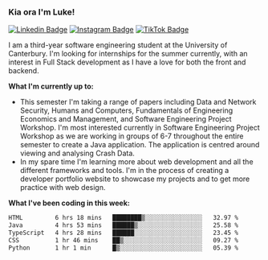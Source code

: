 ### Kia ora I'm Luke!

[![Linkedin Badge](https://img.shields.io/badge/-LinkedIn-0e76a8?style=flat-square&logo=Linkedin&logoColor=white)](https://www.linkedin.com/in/luke-stynes/)
[![Instagram Badge](https://img.shields.io/badge/-Instagram-e4405f?style=flat-square&logo=Instagram&logoColor=white)](https://www.instagram.com/luke.stynes/)
[![TikTok Badge](https://img.shields.io/badge/TikTok-Follow-blue)](https://www.tiktok.com/@luke_stynes)

I am a third-year software engineering student at the University of Canterbury. I'm looking for internships for the summer currently, with an interest in Full Stack development as I have a love for both the front and backend.

**What I'm currently up to:**
- This semester I'm taking a range of papers including Data and Network Security, Humans and Computers, Fundamentals of Engineering Economics and Management, and Software Engineering Project Workshop. I'm most interested currently in Software Engineering Project Workshop as we are working in groups of 6-7 throughout the entire semester to create a Java application. The application is centred around viewing and analysing Crash Data.
- In my spare time I'm learning more about web development and all the different frameworks and tools. I'm in the process of creating a developer portfolio website to showcase my projects and to get more practice with web design.


**What I've been coding in this week:**
<!--START_SECTION:waka-->

```txt
HTML         6 hrs 18 mins   ████████▒░░░░░░░░░░░░░░░░   32.97 %
Java         4 hrs 53 mins   ██████▒░░░░░░░░░░░░░░░░░░   25.58 %
TypeScript   4 hrs 28 mins   ██████░░░░░░░░░░░░░░░░░░░   23.45 %
CSS          1 hr 46 mins    ██▒░░░░░░░░░░░░░░░░░░░░░░   09.27 %
Python       1 hr 1 min      █▒░░░░░░░░░░░░░░░░░░░░░░░   05.39 %
```

<!--END_SECTION:waka-->
